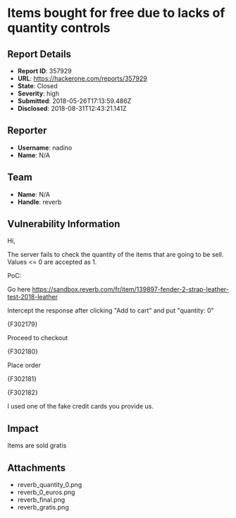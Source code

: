 # Items bought for free due to lacks of quantity controls

## Report Details
- **Report ID**: 357929
- **URL**: https://hackerone.com/reports/357929
- **State**: Closed
- **Severity**: high
- **Submitted**: 2018-05-26T17:13:59.486Z
- **Disclosed**: 2018-08-31T12:43:21.141Z

## Reporter
- **Username**: nadino
- **Name**: N/A

## Team
- **Name**: N/A
- **Handle**: reverb

## Vulnerability Information
Hi,

The server fails to check the quantity of the items that are going to be sell. Values <= 0 are accepted as 1.

PoC:

Go here
https://sandbox.reverb.com/fr/item/139897-fender-2-strap-leather-test-2018-leather

Intercept the response after clicking "Add to cart" and put "quantity: 0"

{F302179}

Proceed to checkout

{F302180}

Place order

{F302181}

{F302182}

I used one of the fake credit cards you provide us.

## Impact

Items are sold gratis

## Attachments
- reverb_quantity_0.png
- reverb_0_euros.png
- reverb_final.png
- reverb_gratis.png
